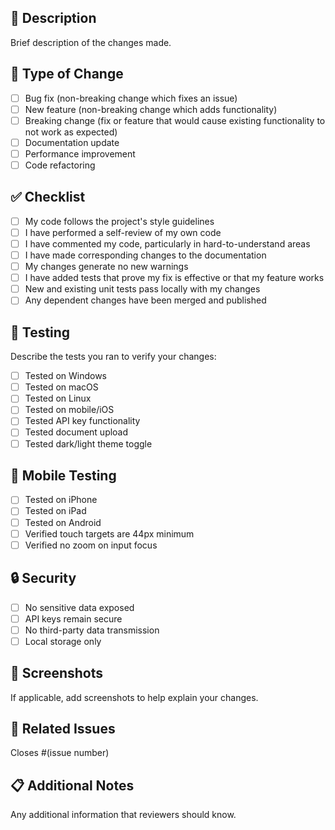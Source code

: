 ## 📝 Description
Brief description of the changes made.

## 🔧 Type of Change
- [ ] Bug fix (non-breaking change which fixes an issue)
- [ ] New feature (non-breaking change which adds functionality)
- [ ] Breaking change (fix or feature that would cause existing functionality to not work as expected)
- [ ] Documentation update
- [ ] Performance improvement
- [ ] Code refactoring

## ✅ Checklist
- [ ] My code follows the project's style guidelines
- [ ] I have performed a self-review of my own code
- [ ] I have commented my code, particularly in hard-to-understand areas
- [ ] I have made corresponding changes to the documentation
- [ ] My changes generate no new warnings
- [ ] I have added tests that prove my fix is effective or that my feature works
- [ ] New and existing unit tests pass locally with my changes
- [ ] Any dependent changes have been merged and published

## 🧪 Testing
Describe the tests you ran to verify your changes:
- [ ] Tested on Windows
- [ ] Tested on macOS
- [ ] Tested on Linux
- [ ] Tested on mobile/iOS
- [ ] Tested API key functionality
- [ ] Tested document upload
- [ ] Tested dark/light theme toggle

## 📱 Mobile Testing
- [ ] Tested on iPhone
- [ ] Tested on iPad
- [ ] Tested on Android
- [ ] Verified touch targets are 44px minimum
- [ ] Verified no zoom on input focus

## 🔒 Security
- [ ] No sensitive data exposed
- [ ] API keys remain secure
- [ ] No third-party data transmission
- [ ] Local storage only

## 📸 Screenshots
If applicable, add screenshots to help explain your changes.

## 🔗 Related Issues
Closes #(issue number)

## 📋 Additional Notes
Any additional information that reviewers should know.
